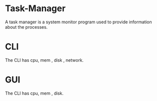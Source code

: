 # Task-Manager
A task manager is a system monitor program used to provide information about the processes.

# CLI
The CLI has cpu, mem , disk , network.

# GUI
The CLI has cpu, mem , disk.

